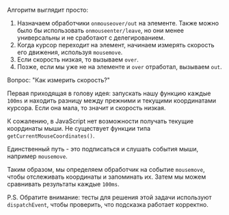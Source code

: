 
Алгоритм выглядит просто:
1. Назначаем обработчики `onmouseover/out` на элементе. Также можно было бы использовать `onmouseenter/leave`, но они менее универсальны и не сработают с делегированием.
2. Когда курсор переходит на элемент, начинаем измерять скорость его движения, используя `mousemove`.
3. Если скорость низкая, то вызываем `over`.
4. Позже, если мы уже не на элементе и `over` отработал, вызываем `out`.

Вопрос: "Как измерить скорость?"

Первая приходящая в голову идея: запускать нашу функцию каждые `100ms` и находить разницу между прежними и текущими координатами курсора. Если она мала, то значит и скорость низкая.

К сожалению, в JavaScript нет возможности получать текущие координаты мыши. Не существует функции типа `getCurrentMouseCoordinates()`.

Единственный путь - это подписаться и слушать события мыши, например `mousemove`.

Таким образом, мы определяем обработчик на событие `mousemove`, чтобы отслеживать координаты и запоминать их. Затем мы можем сравнивать результаты каждые `100ms`.

P.S. Обратите внимание: тесты для решения этой задачи используют `dispatchEvent`, чтобы проверить, что подсказка работает корректно.
